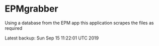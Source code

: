 # EPMgrabber
Using a database from the EPM app this application scrapes the files as required


Latest backup: Sun Sep 15 11:22:01 UTC 2019
